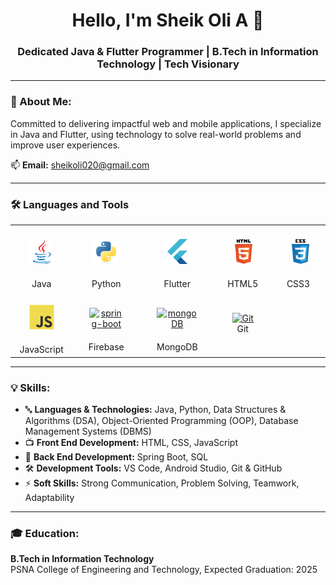 <h1 align="center">Hello, I'm Sheik Oli A 👋</h1>
<h3 align="center">Dedicated Java & Flutter Programmer | B.Tech in Information Technology | Tech Visionary</h3>

---

### 🔭 About Me:
<p>
 Committed to delivering impactful web and mobile applications, I specialize in Java and Flutter, using technology to solve real-world problems and improve user experiences.
</p>

<p>
  📫 <strong>Email:</strong> <a href="mailto:sheikoli020@gmail.com">sheikoli020@gmail.com</a><br>
</p>

---

### 🛠 Languages and Tools
<table align="center">
  <tr>
    <td align="center" width="96">
      <a href="https://www.java.com" target="_blank">
        <img src="https://raw.githubusercontent.com/devicons/devicon/master/icons/java/java-original.svg" alt="java" width="40" height="40" style="margin: 20px;"/>
      </a>
      <br>Java
    </td>
    <td align="center" width="96">
      <a href="https://www.python.org" target="_blank">
        <img src="https://raw.githubusercontent.com/devicons/devicon/master/icons/python/python-original.svg" alt="python" width="40" height="40" style="margin: 20px;"/>
      </a>
      <br>Python
    </td>
    <td align="center" width="96">
      <a href="https://flutter.dev" target="_blank">
        <img src="https://raw.githubusercontent.com/devicons/devicon/master/icons/flutter/flutter-original.svg" alt="flutter" width="40" height="40" style="margin: 20px;"/>
      </a>
      <br>Flutter
    </td>
    <td align="center" width="96">
      <a href="https://html.spec.whatwg.org/multipage/" target="_blank">
        <img src="https://raw.githubusercontent.com/devicons/devicon/master/icons/html5/html5-original-wordmark.svg" alt="html5" width="40" height="40" style="margin: 20px;"/>
      </a>
      <br>HTML5
    </td>
    <td align="center" width="96">
      <a href="https://www.w3.org/TR/CSS/" target="_blank">
        <img src="https://raw.githubusercontent.com/devicons/devicon/master/icons/css3/css3-original-wordmark.svg" alt="css3" width="40" height="40" style="margin: 20px;"/>
      </a>
      <br>CSS3
    </td>
      
  </tr>
  <tr>
    <td align="center" width="96">
      <a href="https://www.javascript.com" target="_blank">
        <img src="https://raw.githubusercontent.com/devicons/devicon/master/icons/javascript/javascript-original.svg" alt="javascript" width="40" height="40" style="margin: 20px;"/>
      </a>
      <br>JavaScript
    </td>
    <td align="center" width="96">
      <a href="https://firebase.google.com/" target="_blank">
        <img src="https://upload.wikimedia.org/wikipedia/commons/thumb/c/cf/Firebase_icon.svg/140px-Firebase_icon.svg.png?20231023160108" alt="spring-boot" width="40" height="40" style="margin: 20px;"/>
      </a>
      <br>Firebase
    </td>
    <td align="center" width="96">
      <a href="https://www.mongodb.com/" target="_blank">
        <img src="https://upload.wikimedia.org/wikipedia/commons/9/93/MongoDB_Logo.svg" alt="mongoDB" width="40" height="40" style="margin: 20px;"/>
      </a>
      <br>MongoDB
    </td>
    <td align="center" width="96">
      <a href="https://git-scm.com" target="_blank">
        <img src="https://skillicons.dev/icons?i=git" width="48" height="48" alt="Git" />
      </a>
      <br>Git
    </td>
  </tr>
</table>

---

### 💡 Skills:
- 🔤 **Languages & Technologies:** Java, Python, Data Structures & Algorithms (DSA), Object-Oriented Programming (OOP), Database Management Systems (DBMS)
- 📺 **Front End Development:** HTML, CSS, JavaScript
- 🧵 **Back End Development:** Spring Boot, SQL
- 🛠️ **Development Tools:** VS Code, Android Studio, Git & GitHub
- ⚡ **Soft Skills:** Strong Communication, Problem Solving, Teamwork, Adaptability

---

### 🎓 Education:
**B.Tech in Information Technology**  
PSNA College of Engineering and Technology, Expected Graduation: 2025
